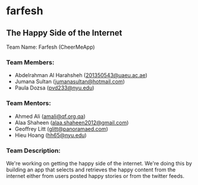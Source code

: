 # farfesh
## The Happy Side of the Internet

Team Name: Farfesh (CheerMeApp)

### Team Members:
- Abdelrahman Al Harahsheh (201350543@uaeu.ac.ae)
- Jumana Sultan (jumanasultan@hotmail.com)
- Paula Dozsa (pvd233@nyu.edu)

### Team Mentors:
- Ahmed Ali (amali@qf.org.qa)
- Alaa Shaheen (alaa.shaheen2012@gmail.com)
- Geoffrey Litt (glitt@panoramaed.com)
- Hieu Hoang (hh65@nyu.edu)

### Team Description:
We're working on getting the happy side of the internet. We're doing this by building an app that selects and retrieves the happy content from the internet either from users posted happy stories or from the twitter feeds.
